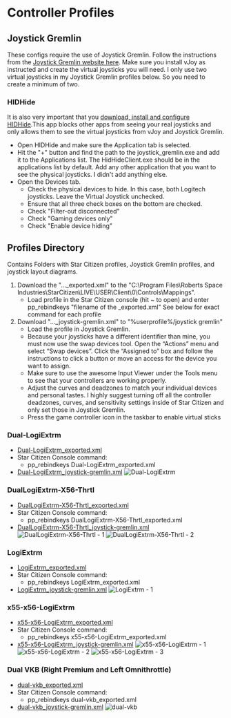 # Controller Profiles
## Joystick Gremlin
These configs require the use of Joystick Gremlin. Follow the instructions from the [Joystick Gremlin website here](https://whitemagic.github.io/JoystickGremlin/quickstart/). Make sure you install vJoy as instructed and create the virtual joysticks you will need. I only use two virtual joysticks in my Joystick Gremlin profiles below. So you need to create a minimum of two. 

### HIDHide
It is also very important that you [download, install and configure HIDHide](https://github.com/ViGEm/HidHide).This app blocks other apps from seeing your real joysticks and only allows them to see the virtual joysticks from vJoy and Joystick Gremlin. 

  * Open HIDHide and make sure the Application tab is selected. 
  * Hit the "+" button and find the path to the joystick_gremlin.exe and add it to the Applications list. The HidHideClient.exe should be in the applications list by default. Add any other application that you want to see the physical joysticks. I didn't add anything else.  
  * Open the Devices tab.
    * Check the physical devices to hide. In this case, both Logitech joysticks. Leave the Virtual Joystick unchecked.
    * Ensure that all three check boxes on the bottom are checked. 
    * Check "Filter-out disconnected"
    * Check "Gaming devices only"
    * Check "Enable device hiding"

## Profiles Directory
Contains Folders with Star Citizen profiles, Joystick Gremlin profiles, and joystick layout diagrams.
1. Download the "..._exported.xml" to the "C:\Program Files\Roberts Space Industries\StarCitizen\LIVE\USER\Client\0\Controls\Mappings".
    * Load profile in the Star Citizen console (hit ~ to open) and enter
    pp_rebindkeys "filename of the _exported.xml" See below for exact command for each profile
2. Download "..._joystick-gremlin.xml" to "%userprofile%/joystick gremlin"
    * Load the profile in Joystick Gremlin. 
    * Because your joysticks have a different identifier than mine, you must now use the swap devices tool. Open the “Actions” menu and select “Swap devices”. Click the “Assigned to” box and follow the instructions to click a button or move an access for the device you want to assign.
    * Make sure to use the awesome Input Viewer under the Tools menu to see that your controllers are working properly.
    * Adjust the curves and deadzones to match your individual devices and personal tastes. I highly suggest turning off all the controller deadzones, curves, and sensitivity settings inside of Star Citizen and only set those in Joystick Gremlin. 
    * Press the game controller icon in the taskbar to enable virtual sticks

### Dual-LogiExtrm
  * [Dual-LogiExtrm_exported.xml](https://raw.githubusercontent.com/Chadarius/sc-config/main/Profiles/Dual-LogiExtrm/Dual-LogiExtrm_exported.xml)
  * Star Citizen Console command:
    * pp_rebindkeys Dual-LogiExtrm_exported.xml
  * [Dual-LogiExtrm_joystick-gremlin.xml](https://raw.githubusercontent.com/Chadarius/sc-config/main/Profiles/Dual-LogiExtrm/Dual-LogiExtrm_joystick-gremlin.xml)
![Dual-LogiExtrm](https://raw.githubusercontent.com/Chadarius/sc-config/main/Profiles/Dual-LogiExtrm/Dual-LogiExtrm_layout.png)

### DualLogiExtrm-X56-Thrtl
  * [DualLogiExtrm-X56-Thrtl_exported.xml](https://raw.githubusercontent.com/Chadarius/sc-config/main/Profiles/DualLogiExtrm-X56-Thrtl/DualLogiExtrm-X56-Thrtl_exported.xml)
  * Star Citizen Console command:
    * pp_rebindkeys DualLogiExtrm-X56-Thrtl_exported.xml
  * [DualLogiExtrm-X56-Thrtl_joystick-gremlin.xml](https://raw.githubusercontent.com/Chadarius/sc-config/main/Profiles/DualLogiExtrm-X56-Thrtl/DualLogiExtrm-X56-Thrtl_joystick-gremlin.xml)
  ![DualLogiExtrm-X56-Thrtl - 1](https://raw.githubusercontent.com/Chadarius/sc-config/main/Profiles/DualLogiExtrm-X56-Thrtl/DualLogiExtrm-X56-Thrtl%20-%201.png)
  ![DualLogiExtrm-X56-Thrtl - 2](https://raw.githubusercontent.com/Chadarius/sc-config/main/Profiles/DualLogiExtrm-X56-Thrtl/DualLogiExtrm-X56-Thrtl%20-%202.png)

### LogiExtrm
  * [LogiExtrm_exported.xml](https://raw.githubusercontent.com/Chadarius/sc-config/main/Profiles/LogiExtrm/LogiExtrm_exported.xml)
  * Star Citizen Console command:
    * pp_rebindkeys LogiExtrm_exported.xml
  * [LogiExtrm_joystick-gremlin.xml](https://raw.githubusercontent.com/Chadarius/sc-config/main/Profiles/LogiExtrm/LogiExtrm_joystick-gremlin.xml)
  ![LogiExtrm - 1](https://github.com/Chadarius/sc-config/blob/main/Profiles/LogiExtrm/LogiExtrm%20-%201.png?raw=true)

### x55-x56-LogiExtrm
  * [x55-x56-LogiExtrm_exported.xml](https://raw.githubusercontent.com/Chadarius/sc-config/main/Profiles/x55-x56-LogiExtrm/x55-x56-LogiExtrm_exported.xml)
  * Star Citizen Console command:
    * pp_rebindkeys x55-x56-LogiExtrm_exported.xml
  * [x55-x56-LogiExtrm_joystick-gremlin.xml](https://raw.githubusercontent.com/Chadarius/sc-config/main/Profiles/x55-x56-LogiExtrm/x55-x56-LogiExtrm_joystick-gremlin.xml)
  ![x55-x56-LogiExtrm - 1](https://github.com/Chadarius/sc-config/blob/main/Profiles/x55-x56-LogiExtrm/x55-x56-LogiExtrm%20-%201.png?raw=true)
  ![x55-x56-LogiExtrm - 2](https://github.com/Chadarius/sc-config/blob/main/Profiles/x55-x56-LogiExtrm/x55-x56-LogiExtrm%20-%202.png?raw=true)
  ![x55-x56-LogiExtrm - 3](https://github.com/Chadarius/sc-config/blob/main/Profiles/x55-x56-LogiExtrm/x55-x56-LogiExtrm%20-%203.png?raw=true)

### Dual VKB (Right Premium and Left Omnithrottle)
  * [dual-vkb_exported.xml](https://raw.githubusercontent.com/Chadarius/sc-config/main/Profiles/dual-vkb/dual-vkb_exported.xml)
  * Star Citizen Console command:
    * pp_rebindkeys dual-vkb_exported.xml
  * [dual-vkb_joystick-gremlin.xml](https://raw.githubusercontent.com/Chadarius/sc-config/main/Profiles/dual-vkb/dual-vkb_joystick_gremlin.xml)
  ![dual-vkb](https://github.com/Chadarius/sc-config/blob/main/Profiles/dual-vkb/dual-vkb.png?raw=true)